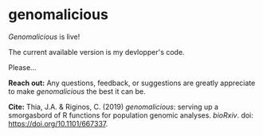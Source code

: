 # genomalicious

_Genomalicious_ is live!

The current available version is my devlopper's code.

Please...

**Reach out:** Any questions, feedback, or suggestions are greatly appreciate to make _genomalicious_ the best it can be.

**Cite:** Thia, J.A. & Riginos, C. (2019) _genomalicious_: serving up a smorgasbord of R functions for population genomic analyses. _bioRxiv_. doi: https://doi.org/10.1101/667337. 
